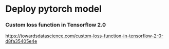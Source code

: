 # Deploy pytorch model
### Custom loss function in Tensorflow 2.0
https://towardsdatascience.com/custom-loss-function-in-tensorflow-2-0-d8fa35405e4e
